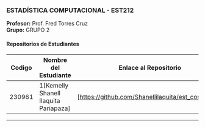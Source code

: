 

### ESTADÍSTICA COMPUTACIONAL - EST212
**Profesor:** Prof. Fred Torres Cruz  
**Grupo:** GRUPO 2

#### Repositorios de Estudiantes
| Codigo | Nombre del Estudiante | Enlace al Repositorio |
|--------------|-------------|-----------------|
| 230961|1[Kemelly Shanell Ilaquita Pariapaza] | [https://github.com/Shanellilaquita/est_com_of.git] |

---
